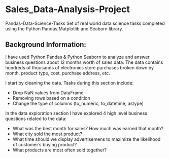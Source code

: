 # Sales_Data-Analysis-Project
Pandas-Data-Science-Tasks Set of real world data science tasks completed using the Python Pandas,Matplotlib and Seaborn library.

## Background Information:
I have used Python Pandas & Python Seaborn to analyze and answer business questions about 12 months worth of sales data. The data contains hundreds of thousands of electronics store purchases broken down by month, product type, cost, purchase address, etc.

I  start by cleaning the data. Tasks during this section include:

* Drop NaN values from DataFrame
* Removing rows based on a condition
* Change the type of columns (to_numeric, to_datetime, astype)

 In the data exploration section I have explored 4 high level business questions related to the data:
 
 * What was the best month for sales? How much was earned that month?
 * What city sold the most product?
 * What time should we display advertisemens to maximize the likelihood of customer’s buying product?
 * What products are most often sold together?

